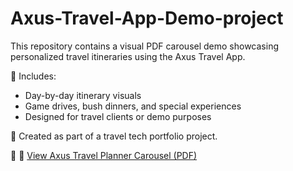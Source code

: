 # Axus-Travel-App-Demo-project
This repository contains a visual PDF carousel demo showcasing personalized travel itineraries using the Axus Travel App.

🔸 Includes:
- Day-by-day itinerary visuals  
- Game drives, bush dinners, and special experiences  
- Designed for travel clients or demo purposes  

🧭 Created as part of a travel tech portfolio project.

📄 📄 [View Axus Travel Planner Carousel (PDF)](https://raw.githubusercontent.com/your-username/your-repo-name/main/Executive_Travel_Planner_Carousel.pdf)


